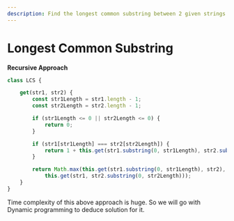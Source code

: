 ```yaml
---
description: Find the longest common substring between 2 given strings
---
```


# Longest Common Substring

**Recursive Approach**

```javascript
class LCS {

    get(str1, str2) {
        const str1Length = str1.length - 1;
        const str2Length = str2.length - 1;

        if (str1Length <= 0 || str2Length <= 0) {
            return 0;
        }

        if (str1[str1Length] === str2[str2Length]) {
            return 1 + this.get(str1.substring(0, str1Length), str2.substring(0, str2Length));
        }

        return Math.max(this.get(str1.substring(0, str1Length), str2),
            this.get(str1, str2.substring(0, str2Length)));
    }
}
```



Time complexity of this above approach is huge. So we will go with Dynamic programming to deduce solution for it.



